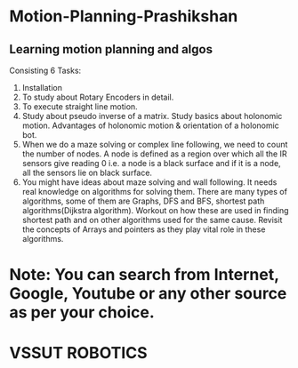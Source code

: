 # Motion-Planning-Prashikshan

## Learning motion planning and algos

Consisting 6 Tasks:

1. Installation
2. To study about Rotary Encoders in detail.
3. To execute straight line motion. 
4. Study about pseudo inverse of a matrix. Study basics about holonomic motion. Advantages of holonomic motion & orientation of a holonomic bot.
5. When we do a maze solving or complex line following, we need to count the number of nodes. A node is defined as a region over which all the IR sensors give reading 0 i.e. a node is a black surface and if it is a node, all the sensors lie on black surface. 
6. You might have ideas about maze solving and wall following. It needs real knowledge on algorithms for solving them. There are many types of algorithms, some of them are Graphs, DFS and BFS, shortest path algorithms(Dijkstra algorithm). Workout on how these are used in finding shortest path and on other algorithms used for the same cause. Revisit the concepts of Arrays and pointers as they play vital role in these algorithms. 

# Note: You can search from Internet, Google, Youtube or any other source as per your choice. 

# VSSUT ROBOTICS
